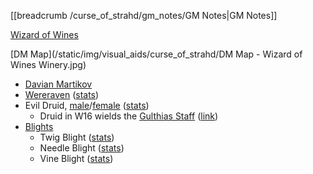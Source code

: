 [[breadcrumb /curse_of_strahd/gm_notes/GM Notes|GM Notes]]

<script type="module">
    import { init_links } from "/js/common/visual_aid_backend.js";
    init_links();
</script>

[Wizard of Wines](^curse_of_strahd/wizard_of_wines.mp4)

[DM Map](/static/img/visual_aids/curse_of_strahd/DM Map - Wizard of Wines Winery.jpg)

* [Davian Martikov](^curse_of_strahd/davian_martikov.jpg)
* [Wereraven](^curse_of_strahd/wereraven_forms.jpg) ([stats](https://5e.tools/bestiary.html#wereraven_cos))
* Evil Druid, [male](^curse_of_strahd/evil_druid_male.jpg)/[female](^curse_of_strahd/evil_druid_female.png) ([stats](https://5e.tools/bestiary.html#druid_mm))
  * Druid in W16 wields the [Gulthias Staff](^curse_of_strahd/gulthias_staff.jpg) ([link](https://5e.tools/items.html#gulthias%20staff_cos))
* [Blights](^curse_of_strahd/blight.jpg)
  * Twig Blight ([stats](https://5e.tools/bestiary.html#twig%20blight_mm))
  * Needle Blight ([stats](https://5e.tools/bestiary.html#needle%20blight_mm))
  * Vine Blight ([stats](https://5e.tools/bestiary.html#vine%20blight_mm))

